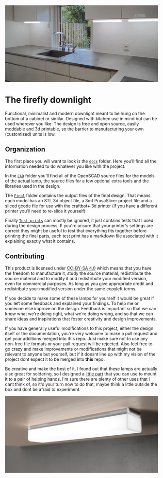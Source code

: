 ![Real picture of the lamps in use](./docs/images/packshot.webp)

# The firefly downlight

Functional, minimalist and modern downlight meant to be hung on the bottom of a cabinet or similar. Designed with kitchen use in mind but can be used wherever you like. The design is free and open source, easily moddable and 3d printable, so the barrier to manufacturing your own (customized) units is low.

## Organization

The first place you will want to look is the [`docs`](./docs) folder. Here you'll find all the information needed to do whatever you like with the project.

In the [`CAD`](./CAD) folder you'll find all of the OpenSCAD source files for the models of the actual lamp, the source files for a few optional extra tools and the libraries used in the design.

The [`Final`](./Final) folder contains the output files of the final design. That means each model has an STL 3d object file, a 3mf PrusaSlicer project file and a sliced gcode file for use with the craftbot+ 3d printer (if you have a different printer you'll need to re-slice it yourself)

Finally [`Test prints`](./Test%20prints) can mostly be ignored, it just contains tests that I used during the design process. If you're unsure that your printer's settings are correct they might be useful to test that everything fits together before printing the final parts, each test print has a markdown file associated with it explaining exactly what it contains.

## Contributing

This product is licensed under [CC-BY-SA 4.0](./LICENSE.md) which means that you have the freedom to manufacture it, study the source material, redistribute the source material and to modify it and redistribute your modified version, even for commercial purposes. As long as you give appropriate credit and redistribute your modified version under the same copyleft terms.

If you decide to make some of these lamps for yourself it would be great if you left some feedback and explained your findings. To help me or someone else improve on the design. Feedback is important so that we can know what we're doing right, what we're doing wrong, and so that we can share ideas and inspirations that foster creativity and design improvements.

If you have generally useful modifications to this project, either the design itself or the documentation, you're very welcome to make a pull request and get your additions merged into this repo. Just make sure not to use any non-free file formats or your pull request will be rejected. Also feel free to go crazy and make improvements or modifications that might not be relevant to anyone but yourself, but if it doesnt line up with my vision of the project dont expect it to be merged into **this** repo.

Be creative and make the best of it. I found out that these lamps are actually also great for soldering, so I designed a [little part](./CAD/tools/helping_hands_mount.scad) that you can use to mount it to a pair of helping hands. I'm sure there are plenty of other uses that I cant think of, so it's your turn now to do that, maybe think a little outside the box and dont be afraid to experiment.

![Render of a lamp](./docs/images/render.webp)
